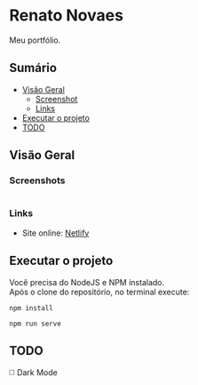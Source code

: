 # Renato Novaes  
  
Meu portfólio.  
  
## Sumário

- [Visão Geral](#visao-geral)
  - [Screenshot](#screenshot)
  - [Links](#links)
- [Executar o projeto](#executar-o-projeto)
- [TODO](#todo)
  
## Visão Geral    
  
### Screenshots
  
![]()  
  
### Links
  
- Site online: [Netlify]()

## Executar o projeto  
  
Você precisa do NodeJS e NPM instalado.  
Após o clone do repositório, no terminal execute:  

```
npm install
```  
  
```
npm run serve
```

## TODO
  
:white_medium_square: Dark Mode
